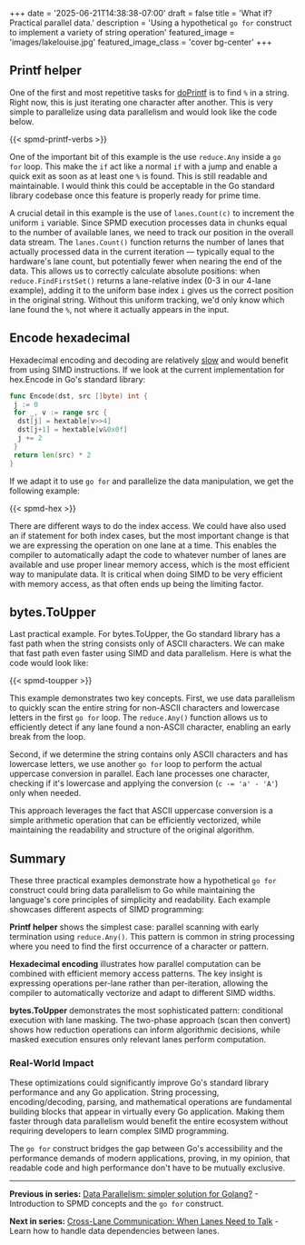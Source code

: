 +++
date = '2025-06-21T14:38:38-07:00'
draft = false
title = 'What if? Practical parallel data.'
description = 'Using a hypothetical `go for` construct to implement a variety of string operation'
featured_image = 'images/lakelouise.jpg'
featured_image_class = 'cover bg-center'
+++

## Printf helper

One of the first and most repetitive tasks for [doPrintf](https://github.com/golang/go/blob/master/src/fmt/print.go#L1028) is to find `%` in a string. Right now, this is just iterating one character after another. This is very simple to parallelize using data parallelism and would look like the code below.

<!--more-->

{{< spmd-printf-verbs >}}

One of the important bit of this example is the use `reduce.Any` inside a `go for` loop. This make the `if` act like a normal `if` with a jump and enable a quick exit as soon as at least one `%` is found. This is still readable and maintainable. I would think this could be acceptable in the Go standard library codebase once this feature is properly ready for prime time.

A crucial detail in this example is the use of `lanes.Count(c)` to increment the uniform `i` variable. Since SPMD execution processes data in chunks equal to the number of available lanes, we need to track our position in the overall data stream. The `lanes.Count()` function returns the number of lanes that actually processed data in the current iteration — typically equal to the hardware's lane count, but potentially fewer when nearing the end of the data. This allows us to correctly calculate absolute positions: when `reduce.FindFirstSet()` returns a lane-relative index (0-3 in our 4-lane example), adding it to the uniform base index `i` gives us the correct position in the original string. Without this uniform tracking, we'd only know which lane found the `%`, not where it actually appears in the input.

## Encode hexadecimal

Hexadecimal encoding and decoding are relatively [slow](https://github.com/golang/go/issues/68188) and would benefit from using SIMD instructions. If we look at the current implementation for hex.Encode in Go's standard library:

```go
func Encode(dst, src []byte) int {
 j := 0
 for _, v := range src {
  dst[j] = hextable[v>>4]
  dst[j+1] = hextable[v&0x0f]
  j += 2
 }
 return len(src) * 2
}
```

If we adapt it to use `go for` and parallelize the data manipulation, we get the following example:

{{< spmd-hex >}}

There are different ways to do the index access. We could have also used an if statement for both index cases, but the most important change is that we are expressing the operation on one lane at a time. This enables the compiler to automatically adapt the code to whatever number of lanes are available and use proper linear memory access, which is the most efficient way to manipulate data. It is critical when doing SIMD to be very efficient with memory access, as that often ends up being the limiting factor.

## bytes.ToUpper

Last practical example. For bytes.ToUpper, the Go standard library has a fast path when the string consists only of ASCII characters. We can make that fast path even faster using SIMD and data parallelism. Here is what the code would look like:

{{< spmd-toupper >}}

This example demonstrates two key concepts. First, we use data parallelism to quickly scan the entire string for non-ASCII characters and lowercase letters in the first `go for` loop. The `reduce.Any()` function allows us to efficiently detect if any lane found a non-ASCII character, enabling an early break from the loop.

Second, if we determine the string contains only ASCII characters and has lowercase letters, we use another `go for` loop to perform the actual uppercase conversion in parallel. Each lane processes one character, checking if it's lowercase and applying the conversion (`c -= 'a' - 'A'`) only when needed.

This approach leverages the fact that ASCII uppercase conversion is a simple arithmetic operation that can be efficiently vectorized, while maintaining the readability and structure of the original algorithm.

## Summary

These three practical examples demonstrate how a hypothetical `go for` construct could bring data parallelism to Go while maintaining the language's core principles of simplicity and readability. Each example showcases different aspects of SIMD programming:

**Printf helper** shows the simplest case: parallel scanning with early termination using `reduce.Any()`. This pattern is common in string processing where you need to find the first occurrence of a character or pattern.

**Hexadecimal encoding** illustrates how parallel computation can be combined with efficient memory access patterns. The key insight is expressing operations per-lane rather than per-iteration, allowing the compiler to automatically vectorize and adapt to different SIMD widths.

**bytes.ToUpper** demonstrates the most sophisticated pattern: conditional execution with lane masking. The two-phase approach (scan then convert) shows how reduction operations can inform algorithmic decisions, while masked execution ensures only relevant lanes perform computation.

### Real-World Impact

These optimizations could significantly improve Go's standard library performance and any Go application. String processing, encoding/decoding, parsing, and mathematical operations are fundamental building blocks that appear in virtually every Go application. Making them faster through data parallelism would benefit the entire ecosystem without requiring developers to learn complex SIMD programming.

The `go for` construct bridges the gap between Go's accessibility and the performance demands of modern applications, proving, in my opinion, that readable code and high performance don't have to be mutually exclusive.

---

**Previous in series:** [Data Parallelism: simpler solution for Golang?](../go-data-parallelism/) - Introduction to SPMD concepts and the `go for` construct.

**Next in series:** [Cross-Lane Communication: When Lanes Need to Talk](../cross-lane-communication/) - Learn how to handle data dependencies between lanes.
